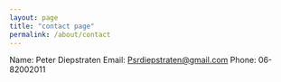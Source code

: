 ```yaml
---
layout: page
title: "contact page"
permalink: /about/contact
---
```


Name: Peter Diepstraten
Email: Psrdiepstraten@gmail.com
Phone: 06-82002011
